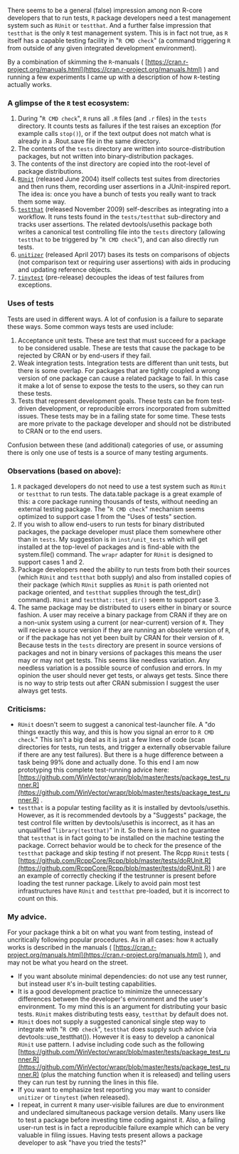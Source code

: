 
There seems to be a general (false) impression among non R-core developers that to run tests, `R` package developers need a test management system such as `RUnit` or `testthat`. And a further false impression that `testthat` is the only `R` test management system. This is in fact not true, as `R` itself has a capable testing facility in "`R CMD check`" (a command triggering `R` from outside of any given integrated development environment).

By a combination of skimming the `R`-manuals ( [https://cran.r-project.org/manuals.html](https://cran.r-project.org/manuals.html) ) and running a few experiments I came up with a description of how `R`-testing actually works.



### A glimpse of the `R` test ecosystem:

  1) During "`R CMD check`", `R` runs all `.R` files (and `.r` files) in the `tests` directory. It counts tests as failures if the test raises an exception (for example calls `stop()`), or if the text output does not match what is already in a .Rout.save file in the same directory.
  2) The contents of the `tests` directory are written into source-distribution packages, but not written into binary-distribution packages.
  3) The contents of the inst directory are copied into the root-level of package distributions.
  4) [`RUnit`](https://CRAN.R-project.org/package=RUnit) (released June 2004) itself collects test suites from directories and then runs them, recording user assertions in a JUnit-inspired report.  The idea is: once you have a bunch of tests you really want to track them some way.
  5) [`testthat`](https://CRAN.R-project.org/package=testthat) (released November 2009) self-describes as integrating into a workflow. It runs tests found in the `tests/testthat` sub-directory and tracks user assertions. The related devtools/usethis package both writes a canonical test controlling file into the `tests` directory (allowing `testthat` to be triggered by "`R CMD check`"), and can also directly run tests.
  6) [`unitizer`](https://CRAN.R-project.org/package=unitizer) (released April 2017) bases its tests on comparisons of objects (not comparison text or requiring user assertions) with aids in producing and updating reference objects.
  7) [`tinytest`](https://github.com/markvanderloo/tinytest) (pre-release) decouples the ideas of test failures from exceptions.


### Uses of tests

Tests are used in different ways.  A lot of confusion is a failure to separate these ways. Some common ways tests are used include:

  1) Acceptance unit tests. These are test that must succeed for a package to be considered usable.  These are tests that cause the package to be rejected by CRAN or by end-users if they fail.
  2) Weak integration tests. Integration tests are different than unit tests, but there is some overlap. For packages that are tightly coupled a wrong version of one package can cause a related package to fail. In this case it make a lot of sense to expose the tests to the users, so they can run these tests.
  3) Tests that represent development goals. These tests can be from test-driven development, or reproducible errors incorporated from submitted issues. These tests may be in a failing state for some time. These tests are more private to the package developer and should not be distributed to CRAN or to the end users.
  
Confusion between these (and additional) categories of use, or assuming there is only one use of tests is a source of many testing arguments.


### Observations (based on above):

  1) `R` packaged developers do not need to use a test system such as `RUnit` or `testthat` to run tests.  The data.table package is a great example of this: a core package running thousands of tests, without needing an external testing package.  The "`R CMD check`" mechanism seems optimized to support case 1 from the "Uses of tests" section.
  2) If you wish to allow end-users to run tests for binary distributed packages, the package developer must place them somewhere other than in `tests`.  My suggestion is in `inst/unit_tests` which will get installed at the top-level of packages and is find-able with the system.file() command.  The `wrapr` adapter for `RUnit` is designed to support cases 1 and 2.
  3) Package developers need the ability to run tests from both their sources (which `RUnit` and `testthat` both supply) and also from installed copies of their package (which `RUnit` supplies as `RUnit` is path oriented not package oriented, and `testthat` supplies through the test_dir() command).  `RUnit` and `testthat::test_dir()` seem to support case 3.
  4) The same package may be distributed to users either in binary or source fashion.  A user may receive a binary package from CRAN if they are on a non-unix system using a current (or near-current) version of `R`.  They will recieve a source version if they are running an obsolete version of `R`, or if the package has not yet been built by CRAN for their version of `R`. Because tests in the `tests` directory are present in source versions of packages and not in binary versions of packages this means the user may or may not get tests.  This seems like needless variation. Any needless variation is a possible source of confusion and errors. In my opinion the user should never get tests, or always get tests.  Since there is no way to strip tests out after CRAN submission I suggest the user always get tests. 


### Criticisms:

  * `RUnit` doesn't seem to suggest a canonical test-launcher file.  A "do things exactly this way, and this is how you signal an error to `R CMD check`."  This isn't a big deal as it is just a few lines of code (scan directories for tests, run tests, and trigger a externally observable failure if there are any test failures). But there is a huge difference between a task being 99% done and actually done. To this end I am now prototyping this complete test-running advice here: [https://github.com/WinVector/wrapr/blob/master/tests/package_test_runner.R](https://github.com/WinVector/wrapr/blob/master/tests/package_test_runner.R) .
  * `testthat` is a popular testing facility as it is installed by devtools/usethis.  However, as it is recommended devtools by a "Suggests" package, the test control file written by devtools/usethis is incorrect, as it has an unqualified "`library(testthat)`" in it. So there is in fact no guarantee that `testthat` is in fact going to be installed on the machine testing the package. Correct behavior would be to check for the presence of the `testthat` package and skip testing if not present.  The Rcpp `RUnit` tests ( [https://github.com/RcppCore/Rcpp/blob/master/tests/doRUnit.R](https://github.com/RcppCore/Rcpp/blob/master/tests/doRUnit.R) ) are an example of correctly checking if the testrunner is present before loading the test runner package.  Likely to avoid pain most test infrastructures have `RUnit` and `testthat` pre-loaded, but it is incorrect to count on this.



### My advice.

For your package think a bit on what you want from testing, instead of uncritically following popular procedures. As in all cases: how `R` actually works is described in the manuals ( [https://cran.r-project.org/manuals.html](https://cran.r-project.org/manuals.html) ), and may not be what you heard on the street.

  * If you want absolute minimal dependencies: do not use any test runner, but instead user `R`'s in-built testing capabilities.
  * It is a good development practice to minimize the unnecessary differences between the developer's environment and the user's environment. To my mind this is an argument for distributing your basic tests.  `RUnit` makes distributing tests easy, `testthat` by default does not.
  * `RUnit` does not supply a suggested canonical single step way to integrate with "`R CMD check`", `testthat` does supply such advice (via devtools::use_testthat()). However it is easy to develop a canonical `RUnit` use pattern. I advise including code such as the following [https://github.com/WinVector/wrapr/blob/master/tests/package_test_runner.R](https://github.com/WinVector/wrapr/blob/master/tests/package_test_runner.R) (plus the matching function when it is released) and telling users they can run test by running the lines in this file.
  * If you want to emphasize test reporting you may want to consider `unitizer` or `tinytest` (when released).
  * I repeat, in current `R` many user-visible failures are due to environment and undeclared simultaneous package version details. Many users like to test a package before investing time coding against it.  Also, a failing user-run test is in fact a reproducible failure example which can be very valuable in filing issues.  Having tests present allows a package developer to ask "have you tried the tests?"


